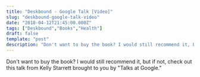 ```yaml
---
title: "Deskbound - Google Talk [Video]"
slug: "deskbound-google-talk-video"
date: "2018-04-12T21:45:00.000Z"
tags: ["Deskbound","Books","Health"]
draft: false
template: "post"
description: "Don't want to buy the book? I would still recommend it, but if not, check out this talk from Kelly Starrett brought to you by 'Talks at..."
---
```


Don't want to buy the book? I would still recommend it, but if not, check out this talk from Kelly Starrett brought to you by "Talks at Google."
